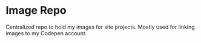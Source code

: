 # Image Repo
Centralized repo to hold my images for site projects. Mostly used for linking images to my Codepen account. 
